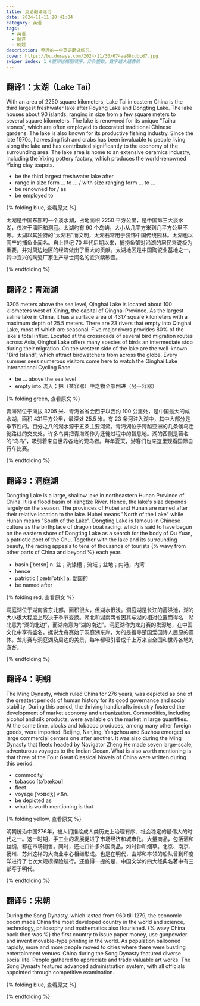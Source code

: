 ```yaml
---
title: 英语翻译练习
date: 2024-11-11 20:41:04
category: 英语
tags:
  - 英语
  - 翻译
  - 刷题
description: 整理的一些英语翻译练习。
cover: https://bu.dusays.com/2024/11/30/674ae88cdbcd7.jpg
swiper_index: 1 #置顶轮播图顺序，非负整数，数字越大越靠前
---
```

## 翻译1：太湖（Lake Tai）

With an area of 2250 square kilometers, Lake Tai in eastern China is the third largest freshwater lake after Poyang Lake and Dongting Lake. The lake houses about 90 islands, ranging in size from a few square meters to several square kilometers. The lake is renowned for its unique "Taihu stones", which are often employed to decorated traditional Chinese gardens. The lake is also known for its productive fishing industry. Since the late 1970s, harvesting fish and crabs has been invaluable to people living along the lake and has contributed significantly to the economy of the surrounding area. The lake area is home to an extensive ceramics industry, including the Yixing pottery factory, which produces the world-renowned Yixing clay teapots.

- be the third largest freshwater lake after
- range in size form … to … / with size ranging form … to …
- be renowned for / as
- be employed to

{% folding blue, 查看原文 %}

太湖是中国东部的一个淡水湖，占地面积 2250 平方公里，是中国第三大淡水湖，仅次于潘阳和洞庭。太湖约有 90 个岛屿，大小从几平方米到几平方公里不等。太湖以其独特的“太湖石”而文明，太湖石常用于装饰中国传统园林。太湖也以高产的捕鱼业闻名。自上世纪 70 年代后期以来，捕捞鱼蟹对沿湖的居民来说极为重要，并对周边地区的经济做出了重大的贡献。太湖地区是中国陶瓷业基地之一，其中宜兴的陶瓷厂家生产举世闻名的宜兴紫砂壶。

{% endfolding %}

## 翻译2：青海湖

3205 meters above the sea level, Qinghai Lake is located about 100 kilometers west of Xining, the capital of Qinghai Province. As the largest saline lake in China, it has a surface area of 4317 square kilometers with a maximum depth of 25.5 meters. There are 23 rivers that empty into Qinghai Lake, most of which are seasonal. Five major rivers provides 80% of the lake's total influx. Located at the crossroads of several bird migration routes across Asia, Qinghai Lake offers many species of birds an intermediate stop during their migration. On the western side of the lake are the well-known "Bird Island", which attract birdwatchers from across the globe. Every summer sees numerous visitors come here to watch the Qinghai Lake International Cycling Race.

- be … above the sea level
- empty into	流入；把（某容器）中之物全部倒进（另一容器）

{% folding green, 查看原文 %}

青海湖位于海拔 3205 米、青海省省会西宁以西约 100 公里处，是中国最大的咸水湖，面积 431平方公里，最深处 25.5 米。有 23 条河注入湖中，其中大部分是季节性的。百分之八的湖水源于五条主要河流。青海湖位于跨越亚洲的几条候鸟迁徙路线的交叉处。许多鸟类把青海湖作为迁徙过程中的暂息地。湖的西侧是著名的“鸟岛”，吸引着来自世界各地的观鸟者。每年夏天，游客们也来这里观看国际自行车比赛。

{% endfolding %}

## 翻译3：洞庭湖

Dongting Lake is a large, shallow lake in northeastern Hunan Province of China. It is a flood basin of Yangtze River. Hence, the lake's size depends largely on the season. The provinces of Hubei and Hunan are named after their relative location to the lake. Hubei means "North of the Lake" while Hunan means "South of the Lake". Dongting Lake is famous in Chinese culture as the birthplace of dragon boat racing, which is said to have begun on the eastern shore of Dongting Lake as a search for the body of Qu Yuan, a patriotic poet of the Chu. Together with the lake and its surrounding beauty, the racing appeals to tens of thousands of tourists {% wavy from other parts of China and beyond %} each year.

- basin [ˈbeɪsn]	n. 盆；洗涤槽；流域；盆地；内港，内湾
- hence
- patriotic [ˌpætriˈɒtɪk]	a. 爱国的
- be named after

{% folding red, 查看原文 %}

洞庭湖位于湖南省东北部，面积很大，但湖水很浅。洞庭湖是长江的蓄洪池，湖的大小很大程度上取决于季节变换。湖北和湖南两省因其与湖的相对位置而得名：湖北意为“湖的北边”，而湖南意为“湖的南边”。洞庭湖作为龙舟赛的发源地，在中国文化中享有盛名。据说龙舟赛始于洞庭湖东岸，为的是搜寻楚国爱国诗人屈原的遗体。龙舟赛与洞庭湖及周边的美景，每年都吸引着成千上万来自全国和世界各地的游客。

{% endfolding %}

## 翻译4：明朝

The Ming Dynasty, which ruled China for 276 years, was depicted as one of the greatest periods of human history for its good governance and social stability. During this period, the thriving handicrafts industry fostered the development of market economy and urbanization. Commodities, including alcohol and silk products, were available on the market in large quantities. At the same time, clocks and tobacco produces, among many other foreign goods, were imported. Beijing, Nanjing, Yangzhou and Suzhou emerged as large commercial centers one after another. It was also during the Ming Dynasty that fleets headed by Navigator Zheng He made seven large-scale, adventurous voyages to the Indian Ocean. What is also worth mentioning is that three of the Four Great Classical Novels of China were written during this period.

- commodity
- tobacco [təˈbækəʊ]
- fleet
- voyage [ˈvɔɪɪdʒ] 	v.&n.
- be depicted as
- what is worth mentioning is that

{% folding yellow, 查看原文 %}

明朝统治中国276年，被人们描绘成人类历史上治理有序、社会稳定的最伟大的时代之一。这一时期，手工业的发展促进了市场经济和城市化。大量商品，包括酒和丝绸，都在市场销售。同时，还进口许多外国商品，如时钟和烟草。北京、南京、扬州、苏州这样的大商业中心相继形成。也是在明代，由郑和率领的船队曾到印度洋进行了七次大规模探险航行。还值得一提的是，中国文学的四大经典名著中有三部写于明代。

{% endfolding %}

## 翻译5：宋朝

During the Song Dynasty, which lasted from 960 till 1279, the economic boom made China the most developed country in the world and science, technology, philosophy and mathematics also flourished. {% wavy China back then was %} the first country to issue paper money, use gunpowder and invent movable-type printing in the world. As population ballooned rapidly, more and more people moved to cities where there were bustling entertainment venues. China during the Song Dynasty featured diverse social life. People gathered to appreciate and trade valuable art works. The Song Dynasty featured advanced administration system, with all officials appointed through competitive examination.

{% folding blue, 查看原文 %}

{% endfolding %}
